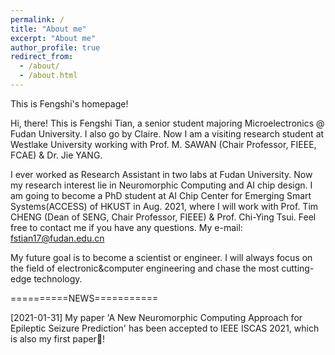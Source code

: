 ```yaml
---
permalink: /
title: "About me"
excerpt: "About me"
author_profile: true
redirect_from: 
  - /about/
  - /about.html
---
```


This is Fengshi's homepage!

Hi, there! This is Fengshi Tian, a senior student majoring Microelectronics @ Fudan University. I also go by Claire. Now I am a visiting research student at Westlake University working with Prof. M. SAWAN (Chair Professor, FIEEE, FCAE) & Dr. Jie YANG.

I ever worked as Research Assistant in two labs at Fudan University. Now my research interest lie in Neuromorphic Computing and AI chip design. I am going to become a PhD student at AI Chip Center for Emerging Smart Systems(ACCESS) of HKUST in Aug. 2021, where I will work with Prof. Tim CHENG (Dean of SENG, Chair Professor, FIEEE) & Prof. Chi-Ying Tsui. Feel free to contact me if you have any questions. My e-mail: fstian17@fudan.edu.cn

My future goal is to become a scientist or engineer. I will always focus on the field of electronic&computer engineering and chase the most cutting-edge technology. 


==========NEWS===========

[2021-01-31] My paper 'A New Neuromorphic Computing Approach for Epileptic Seizure Prediction' has been accepted to IEEE ISCAS 2021, which is also my first paper🎉!
